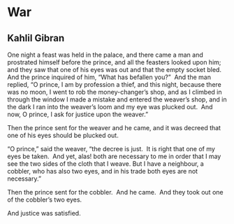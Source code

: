 # War
## Kahlil Gibran
One night a feast was held in the palace, and there came a man and
prostrated himself before the prince, and all the feasters looked
upon him; and they saw that one of his eyes was out and that
the empty socket bled.  And the prince inquired of him, “What has
befallen you?”  And the man replied, “O prince, I am by profession
a thief, and this night, because there was no moon, I went to rob
the money-changer’s shop, and as I climbed in through the window
I made a mistake and entered the weaver’s shop, and in the dark I
ran into the weaver’s loom and my eye was plucked out.  And now,
O prince, I ask for justice upon the weaver.”

Then the prince sent for the weaver and he came, and it was decreed
that one of his eyes should be plucked out.

“O prince,” said the weaver, “the decree is just.  It is right that
one of my eyes be taken.  And yet, alas! both are necessary to me
in order that I may see the two sides of the cloth that I weave.
But I have a neighbour, a cobbler, who has also two eyes, and in
his trade both eyes are not necessary.”

Then the prince sent for the cobbler.  And he came.  And they took
out one of the cobbler’s two eyes.

And justice was satisfied.